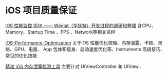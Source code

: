 # iOS 项目质量保证


[ iOS 性能监控 SDK —— Wedjat（华狄特）开发过程的调研和整理](https://github.com/aozhimin/iOS-Monitor-Platform)
含CPU、Memory、Startup Time 、FPS 、Network等相关监控

[iOS-Performance-Optimization](https://github.com/skyming/iOS-Performance-Optimization)
关于iOS 性能优化梳理、内存泄露、卡顿、网络、GPU、电量、 App 包体积瘦身、启动速度优化等、Instruments 高级技巧、常见的优化技能

[精准 iOS 内存泄露检测工具](https://wereadteam.github.io/2016/02/22/MLeaksFinder/)
主要针对 UIViewController 和 UIView .


